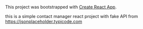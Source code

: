 This project was bootstrapped with [Create React App](https://github.com/facebook/create-react-app).

this is a simple contact manager react project with fake API from https://jsonplaceholder.typicode.com 